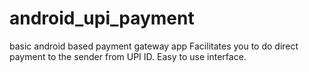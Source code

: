 # android_upi_payment
basic android based payment gateway app
Facilitates you to do direct payment to the sender from UPI ID.
Easy to use interface.
